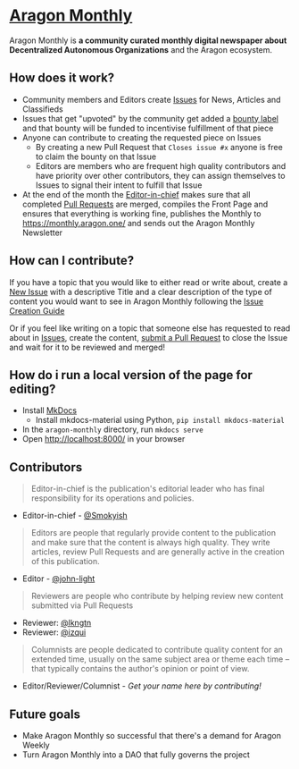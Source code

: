 # [Aragon Monthly](https://monthly.aragon.one/)

Aragon Monthly is **a community curated monthly digital newspaper about Decentralized Autonomous Organizations** and the Aragon ecosystem.

## How does it work?

- Community members and Editors create [Issues](https://github.com/aragon/aragon-monthly/issues) for News, Articles and Classifieds
- Issues that get "upvoted" by the community get added a [bounty label](https://github.com/aragon/aragon-monthly/labels/bounty) and that bounty will be funded to incentivise fulfillment of that piece
- Anyone can contribute to creating the requested piece on Issues
  - By creating a new Pull Request that `Closes issue #x` anyone is free to claim the bounty on that Issue
  - Editors are members who are frequent high quality contributors and have priority over other contributors, they can assign themselves to Issues to signal their intent to fulfill that Issue
- At the end of the month the [Editor-in-chief](#contributors) makes sure that all completed [Pull Requests](https://github.com/aragon/aragon-monthly/pulls) are merged, compiles the Front Page and ensures that everything is working fine, publishes the Monthly to https://monthly.aragon.one/ and sends out the Aragon Monthly Newsletter

## How can I contribute?

If you have a topic that you would like to either read or write about, create a [New Issue](https://github.com/aragon/aragon-monthly/issues/new) with a descriptive Title and a clear description of the type of content you would want to see in Aragon Monthly following the [Issue Creation Guide](coming_soon)

Or if you feel like writing on a topic that someone else has requested to read about in [Issues](https://github.com/aragon/aragon-monthly/issues), create the content, [submit a Pull Request](https://github.com/aragon/aragon-monthly/pulls) to close the Issue and wait for it to be reviewed and merged!

## How do i run a local version of the page for editing?

- Install [MkDocs](http://www.mkdocs.org/)
  - Install mkdocs-material using Python, `pip install mkdocs-material`
- In the `aragon-monthly` directory, run `mkdocs serve`
- Open [http://localhost:8000/](http://localhost:8000/) in your browser

## Contributors
> Editor-in-chief is the publication's editorial leader who has final responsibility for its operations and policies.

- Editor-in-chief - [@Smokyish](https://github.com/Smokyish)

> Editors are people that regularly provide content to the publication and make sure that the content is always high quality. They write articles, review Pull Requests and are generally active in the creation of this publication.

- Editor - [@john-light](https://github.com/john-light)

> Reviewers are people who contribute by helping review new content submitted via Pull Requests

- Reviewer: [@lkngtn](https://github.com/lkngtn)
- Reviewer: [@izqui](https://github.com/izqui)

> Columnists are people dedicated to contribute quality content for an extended time, usually on the same subject area or theme each time – that typically contains the author's opinion or point of view.

- Editor/Reviewer/Columnist - _Get your name here by contributing!_

## Future goals

- Make Aragon Monthly so successful that there's a demand for Aragon Weekly
- Turn Aragon Monthly into a DAO that fully governs the project
